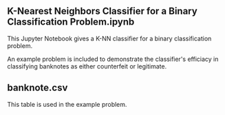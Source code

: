 ## K-Nearest Neighbors Classifier for a Binary Classification Problem.ipynb

This Jupyter Notebook gives a K-NN classifier for a binary classification problem. 

An example problem is included to demonstrate the classifier's efficiacy in classifying banknotes as either counterfeit or legitimate.

## banknote.csv

This table is used in the example problem.
